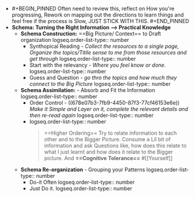 - #+BEGIN_PINNED
  Often need to review this, reflect on How you're progressing, Rework on mapping out the directions to learn things and feel free if the process is Slow, JUST STICK WITH THIS.
  #+END_PINNED
- **Schema: Turning the Right Information  --> Practical Knowledge**
	- **Schema Construction:** ==Big Picture/ Context== to Draft organization
	  logseq.order-list-type:: number
		- Synthopical Reading - *Collect the resources to a single page, Organize the topics/Titile sense to me from those resources and get through*
		  logseq.order-list-type:: number
		- Start with the relevancy - *Where you feel know or done.*
		  logseq.order-list-type:: number
		- Guess and Question - *go thro the topics and how much they connect to the Big Picture*
		  logseq.order-list-type:: number
	- **Schema Assimilation:** - Absorb and Fit the Information 
	  logseq.order-list-type:: number
		- Order Control - ((678e07b3-7fb9-4450-87f3-77cf46153e6e)) *Make it Simple and Layer on it, complete the relevant details and then re-read again*
		  logseq.order-list-type:: number
		- logseq.order-list-type:: number
		  > ==Higher Ordering== 
		   Try to relate information to each other and to the Bigger Picture. Consume a Lil bit of information and ask Questions like, how does this relate to what I just learnt and how does it relate to the Bigger picture. And **==Cognitive Tolerance==** #[[Yourself]]
	- **Schema Re-organization** - Grouping your Patterns
	  logseq.order-list-type:: number
		- Do-it Often
		  logseq.order-list-type:: number
		- Just Do it.
		  logseq.order-list-type:: number